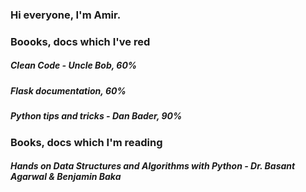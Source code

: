 ### Hi everyone, I'm Amir.
### Boooks, docs which I've red
##### Clean Code - Uncle Bob, 60%
##### Flask documentation, 60%
##### Python tips and tricks - Dan Bader, 90%
### Books, docs which I'm reading
##### Hands on Data Structures and Algorithms with Python - Dr. Basant Agarwal & Benjamin Baka

